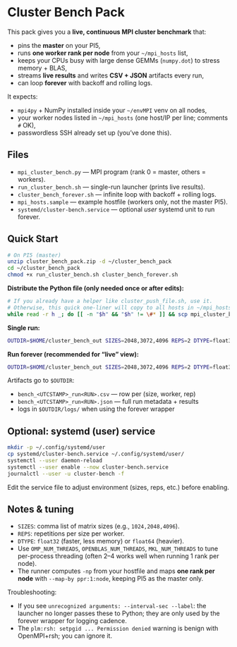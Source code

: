 # Cluster Bench Pack

This pack gives you a **live, continuous MPI cluster benchmark** that:
- pins the **master** on your PI5,
- runs **one worker rank per node** from your `~/mpi_hosts` list,
- keeps your CPUs busy with large dense GEMMs (`numpy.dot`) to stress memory + BLAS,
- streams **live results** and writes **CSV + JSON** artifacts every run,
- can loop **forever** with backoff and rolling logs.

It expects:
- `mpi4py` + NumPy installed inside your `~/envMPI` venv on all nodes,
- your worker nodes listed in `~/mpi_hosts` (one host/IP per line; comments `#` OK),
- passwordless SSH already set up (you’ve done this).

## Files

- `mpi_cluster_bench.py` — MPI program (rank 0 = master, others = workers).
- `run_cluster_bench.sh` — single-run launcher (prints live results).
- `cluster_bench_forever.sh` — infinite loop with backoff + rolling logs.
- `mpi_hosts.sample` — example hostfile (workers only, not the master PI5).
- `systemd/cluster-bench.service` — optional *user* systemd unit to run forever.

## Quick Start

```bash
# On PI5 (master)
unzip cluster_bench_pack.zip -d ~/cluster_bench_pack
cd ~/cluster_bench_pack
chmod +x run_cluster_bench.sh cluster_bench_forever.sh
```

**Distribute the Python file (only needed once or after edits):**
```bash
# If you already have a helper like cluster_push_file.sh, use it.
# Otherwise, this quick one-liner will copy to all hosts in ~/mpi_hosts:
while read -r h _; do [[ -n "$h" && "$h" != \#* ]] && scp mpi_cluster_bench.py "$h:~/"; done < ~/mpi_hosts
```

**Single run:**
```bash
OUTDIR=$HOME/cluster_bench_out SIZES=2048,3072,4096 REPS=2 DTYPE=float32 OMP_NUM_THREADS=4 OPENBLAS_NUM_THREADS=4 MKL_NUM_THREADS=4 $PWD/run_cluster_bench.sh
```

**Run forever (recommended for “live” view):**
```bash
OUTDIR=$HOME/cluster_bench_out SIZES=2048,3072,4096 REPS=2 DTYPE=float32 INTERVAL=5 LABEL=live BACKOFF=5 OMP_NUM_THREADS=4 OPENBLAS_NUM_THREADS=4 MKL_NUM_THREADS=4 $PWD/cluster_bench_forever.sh
```

Artifacts go to `$OUTDIR`:
- `bench_<UTCSTAMP>_run<RUN>.csv` — row per (size, worker, rep)
- `bench_<UTCSTAMP>_run<RUN>.json` — full run metadata + results
- logs in `$OUTDIR/logs/` when using the forever wrapper

## Optional: systemd (user) service

```bash
mkdir -p ~/.config/systemd/user
cp systemd/cluster-bench.service ~/.config/systemd/user/
systemctl --user daemon-reload
systemctl --user enable --now cluster-bench.service
journalctl --user -u cluster-bench -f
```

Edit the service file to adjust environment (sizes, reps, etc.) before enabling.

## Notes & tuning

- `SIZES`: comma list of matrix sizes (e.g., `1024,2048,4096`).
- `REPS`: repetitions per size per worker.
- `DTYPE`: `float32` (faster, less memory) or `float64` (heavier).
- Use `OMP_NUM_THREADS`, `OPENBLAS_NUM_THREADS`, `MKL_NUM_THREADS` to tune per-process threading (often 2–4 works well when running 1 rank per node).
- The runner computes `-np` from your hostfile and maps **one rank per node** with `--map-by ppr:1:node`, keeping PI5 as the master only.

Troubleshooting:
- If you see `unrecognized arguments: --interval-sec --label`: the launcher no longer passes these to Python; they are only used by the forever wrapper for logging cadence.
- The `plm:rsh: setpgid ... Permission denied` warning is benign with OpenMPI+rsh; you can ignore it.
